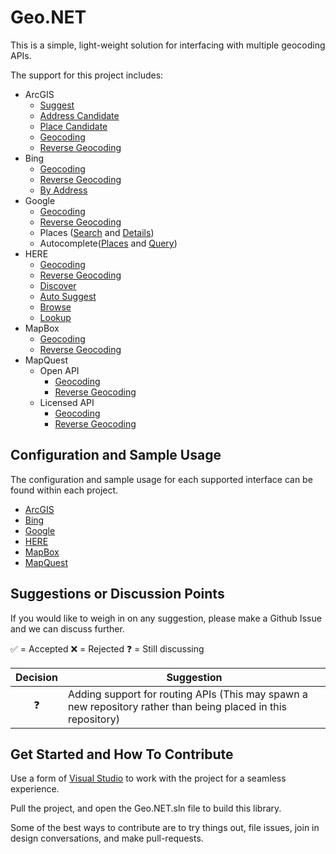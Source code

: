 # Geo.NET

This is a simple, light-weight solution for interfacing with multiple geocoding APIs.

The support for this project includes:

 - ArcGIS
	 - [Suggest](https://developers.arcgis.com/rest/geocode/api-reference/geocoding-suggest.htm)
	 - [Address Candidate](https://developers.arcgis.com/labs/rest/search-for-an-address/)
	 - [Place Candidate](https://developers.arcgis.com/labs/rest/find-places/)
	 - [Geocoding](https://developers.arcgis.com/rest/geocode/api-reference/geocoding-geocode-addresses.htm)
	 - [Reverse Geocoding](https://developers.arcgis.com/rest/geocode/api-reference/geocoding-reverse-geocode.htm)
 - Bing
	 - [Geocoding](https://docs.microsoft.com/en-us/bingmaps/rest-services/locations/find-a-location-by-query)
	 - [Reverse Geocoding](https://docs.microsoft.com/en-us/bingmaps/rest-services/locations/find-a-location-by-point)
	 - [By Address](https://docs.microsoft.com/en-us/bingmaps/rest-services/locations/find-a-location-by-address)
 - Google
	 - [Geocoding](https://developers.google.com/maps/documentation/geocoding/start)
	 - [Reverse Geocoding](https://developers.google.com/maps/documentation/geocoding/start)
	 - Places ([Search](https://developers.google.com/places/web-service/search) and [Details](https://developers.google.com/places/web-service/details))
	 - Autocomplete([Places](https://developers.google.com/places/web-service/autocomplete) and [Query](https://developers.google.com/places/web-service/query))
 - HERE
	 - [Geocoding](https://developer.here.com/documentation/geocoding-search-api/dev_guide/topics/endpoint-geocode-brief.html)
	 - [Reverse Geocoding](https://developer.here.com/documentation/geocoding-search-api/dev_guide/topics/endpoint-reverse-geocode-brief.html)
	 - [Discover](https://developer.here.com/documentation/geocoding-search-api/dev_guide/topics/endpoint-discover-brief.html)
	 - [Auto Suggest](https://developer.here.com/documentation/geocoding-search-api/dev_guide/topics/endpoint-autosuggest-brief.html)
	 - [Browse](https://developer.here.com/documentation/geocoding-search-api/dev_guide/topics/endpoint-browse-brief.html)
	 - [Lookup](https://developer.here.com/documentation/geocoding-search-api/dev_guide/topics/endpoint-lookup-brief.html)
 - MapBox
	 - [Geocoding](https://docs.mapbox.com/api/search/#forward-geocoding)
	 - [Reverse Geocoding](https://docs.mapbox.com/api/search/#reverse-geocoding)
 - MapQuest
	 - Open API
		 - [Geocoding](https://developer.mapquest.com/documentation/open/geocoding-api/)
		 - [Reverse Geocoding](https://developer.mapquest.com/documentation/open/geocoding-api/)
	 - Licensed API
		 - [Geocoding](https://developer.mapquest.com/documentation/geocoding-api/address/get/)
		 - [Reverse Geocoding](https://developer.mapquest.com/documentation/geocoding-api/reverse/get/)


## Configuration and Sample Usage
The configuration and sample usage for each supported interface can be found within each project.

 - [ArcGIS](https://github.com/JustinCanton/Geo.NET/tree/master/src/Geo.ArcGIS)
 - [Bing](https://github.com/JustinCanton/Geo.NET/tree/master/src/Geo.Bing)
 - [Google](https://github.com/JustinCanton/Geo.NET/tree/master/src/Geo.Google)
 - [HERE](https://github.com/JustinCanton/Geo.NET/tree/master/src/Geo.Here)
 - [MapBox](https://github.com/JustinCanton/Geo.NET/tree/master/src/Geo.MapBox)
 - [MapQuest](https://github.com/JustinCanton/Geo.NET/tree/master/src/Geo.MapQuest)


## Suggestions or Discussion Points
If you would like to weigh in on any suggestion, please make a Github Issue and we can discuss further.

✅ = Accepted
❌ = Rejected
❓ = Still discussing

|Decision|Suggestion|
|:--:|--|
|❓|Adding support for routing APIs (This may spawn a new repository rather than being placed in this repository)|


## Get Started and How To Contribute

Use a form of [Visual Studio](https://www.visualstudio.com/)  to work with the project for a seamless experience.

Pull the project, and open the Geo.NET.sln file to build this library.

Some of the best ways to contribute are to try things out, file issues, join in design conversations, and make pull-requests.

